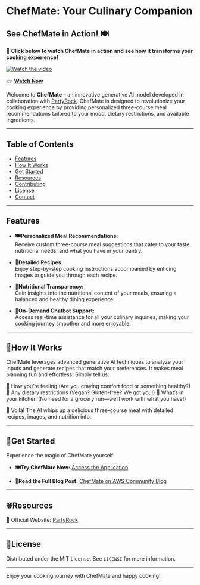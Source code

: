 # ChefMate: Your Culinary Companion

## See ChefMate in Action! 🍽️

🎥 **Click below to watch ChefMate in action and see how it transforms your cooking experience!**  

[![Watch the video](https://img.youtube.com/vi/HCukr7_ErbU/maxresdefault.jpg)](https://youtu.be/HCukr7_ErbU)  

👉 **[Watch Now](https://youtu.be/HCukr7_ErbU)**

Welcome to **ChefMate** – an innovative generative AI model developed in collaboration with [PartyRock](https://partyrock.aws). ChefMate is designed to revolutionize your cooking experience by providing personalized three-course meal recommendations tailored to your mood, dietary restrictions, and available ingredients.

---

## Table of Contents

- [Features](#features)
- [How It Works](#how-it-works)
- [Get Started](#get-started)
- [Resources](#resources)
- [Contributing](#contributing)
- [License](#license)
- [Contact](#contact)

---

## Features

- **🍽️Personalized Meal Recommendations:**  
  Receive custom three-course meal suggestions that cater to your taste, nutritional needs, and what you have in your pantry.

- **📖Detailed Recipes:**  
  Enjoy step-by-step cooking instructions accompanied by enticing images to guide you through each recipe.

- **🥗Nutritional Transparency:**  
  Gain insights into the nutritional content of your meals, ensuring a balanced and healthy dining experience.

- **🤖On-Demand Chatbot Support:**  
  Access real-time assistance for all your culinary inquiries, making your cooking journey smoother and more enjoyable.

---

## 🍳How It Works

ChefMate leverages advanced generative AI techniques to analyze your inputs and generate recipes that match your preferences. It makes meal planning fun and effortless! Simply tell us:

💭 How you’re feeling (Are you craving comfort food or something healthy?)
🥦 Any dietary restrictions (Vegan? Gluten-free? We got you!)
🛒 What’s in your kitchen (No need for a grocery run—we’ll work with what you have!)

🎉 Voilà! The AI whips up a delicious three-course meal with detailed recipes, images, and nutrition info.

---

## 🚀Get Started

Experience the magic of ChefMate yourself:

- **🍽️Try ChefMate Now:** [Access the Application](https://partyrock.aws/u/lana-k/C9zYF7FpM/ChefMate)

- **📖Read the Full Blog Post:** [ChefMate on AWS Community Blog](https://community.aws/content/2dBprSx17kdT4dsWnJ29IKicmTd/chefmate)

---

## 🌐Resources

  🔗 Official Website: [PartyRock](https://partyrock.aws)

---

## 📜License

Distributed under the MIT License. See `LICENSE` for more information.

---

Enjoy your cooking journey with ChefMate and happy cooking!
